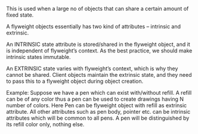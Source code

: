 This is used when a large no of objects that can share a certain amount of fixed state.

A flyweight objects essentially has two kind of attributes – intrinsic and extrinsic.

An INTRINSIC state attribute is stored/shared in the flyweight object, and it is independent of flyweight’s context. As the best practice, we should make intrinsic states immutable.

An EXTRINSIC state varies with flyweight’s context, which is why they cannot be shared. Client objects maintain the extrinsic state, and they need to pass this to a flyweight object during object creation.

Example: Suppose we have a pen which can exist with/without refill. A refill can be of any color thus a pen can be used to create drawings having N number of colors.
         Here Pen can be flyweight object with refill as extrinsic attribute. All other attributes such as pen body, pointer etc. can be intrinsic attributes which will be common to all pens. A pen will be distinguished by its refill color only, nothing else.